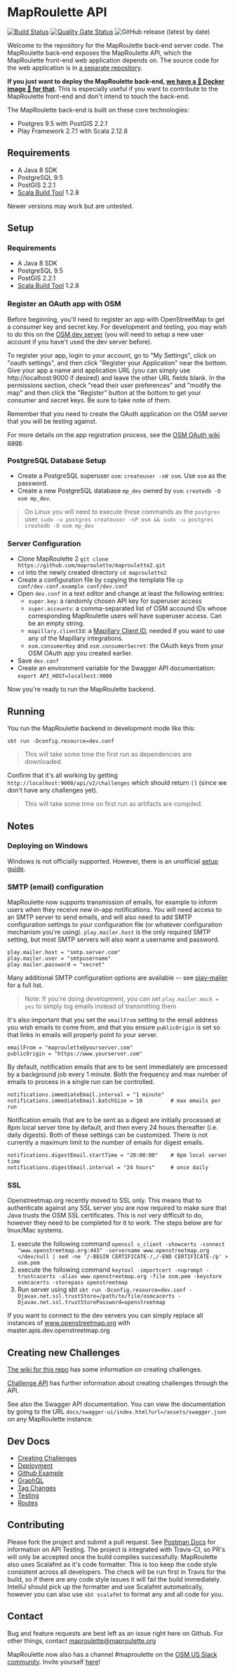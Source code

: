 # MapRoulette API
[![Build Status](https://travis-ci.org/maproulette/maproulette2.svg?branch=dev)](https://travis-ci.org/maproulette/maproulette2)
[![Quality Gate Status](https://sonarcloud.io/api/project_badges/measure?project=maproulette_maproulette2&metric=alert_status)](https://sonarcloud.io/dashboard?id=maproulette_maproulette2)
![GitHub release (latest by date)](https://img.shields.io/github/v/release/maproulette/maproulette2)

Welcome to the repository for the MapRoulette back-end server code. The MapRoulette back-end exposes the MapRoulette API, which the MapRoulette front-end web application depends on. The source code for the web application is in [a separate repository](https://github.com/osmlab/maproulette3).

**If you just want to deploy the MapRoulette back-end, [we have a 🚢 Docker image 🚢 for that](https://github.com/maproulette/maproulette2-docker)**. This is especially useful if you want to contribute to the MapRoulette front-end and don't intend to touch the back-end.

The MapRoulette back-end is built on these core technologies:

* Postgres 9.5 with PostGIS 2.2.1
* Play Framework 2.7.1 with Scala 2.12.8

## Requirements

* A Java 8 SDK 
* PostgreSQL 9.5
* PostGIS 2.2.1
* [Scala Build Tool](https://www.scala-sbt.org/download.html) 1.2.8 

Newer versions may work but are untested.

## Setup

### Requirements

* A Java 8 SDK 
* PostgreSQL 9.5
* PostGIS 2.2.1
* [Scala Build Tool](https://www.scala-sbt.org/download.html) 1.2.8 

### Register an OAuth app with OSM

Before beginning, you'll need to register an app with OpenStreetMap to get a consumer key and secret key. For development and testing, you may wish to do this on the [OSM dev server](http://master.apis.dev.openstreetmap.org) (you will need to setup a new user account if you have't used the dev server before).

To register your app, login to your account, go to "My Settings", click on "oauth settings", and then click "Register your Application" near the bottom. Give your app a name and application URL (you can simply use http://localhost:9000 if desired) and leave the other URL fields blank. In the permissions section, check "read their user preferences" and "modify the map" and then click the "Register" button at the bottom to get your consumer and secret keys. Be sure to take note of them.

Remember that you need to create the OAuth application on the OSM server that you will be testing against.

For more details on the app registration process, see the [OSM OAuth wiki page](http://wiki.openstreetmap.org/wiki/OAuth).

### PostgreSQL Database Setup

* Create a PostgreSQL superuser `osm`: `createuser -sW osm`. Use `osm` as the password.
* Create a new PostgreSQL database `mp_dev` owned by `osm`: `createdb -O osm mp_dev`.

> On Linux you will need to execute these commands as the `postgres` user, `sudo -u postgres createuser -sP osm && sudo -u postgres createdb -O osm mp_dev`

### Server Configuration

* Clone MapRoulette 2 `git clone https://github.com/maproulette/maproulette2.git`
* `cd` into the newly created directory `cd maproulette2`
* Create a configuration file by copying the template file `cp conf/dev.conf.example conf/dev.conf`
* Open `dev.conf` in a text editor and change at least the following entries:
    * `super.key`: a randomly chosen API key for superuser access
    * `super.accounts`: a comma-separated list of OSM accound IDs whose corresponding MapRoulette users will have superuser access. Can be an empty string.
    * `mapillary.clientId`: a [Mapillary Client ID](https://www.mapillary.com/dashboard/developers), needed if you want to use any of the Mapillary integrations.
    * `osm.consumerKey` and `osm.consumerSecret`: the OAuth keys from your OSM OAuth app you created earlier.
* Save `dev.conf`
* Create an environment variable for the Swagger API documentation: `export API_HOST=localhost:9000`

Now you're ready to run the MapRoulette backend.

## Running

You run the MapRoulette backend in development mode like this:

`sbt run -Dconfig.resource=dev.conf`

> This will take some time the first run as dependencies are downloaded.

Confirm that it's all working by getting `http://localhost:9000/api/v2/challenges` which should return `[]` (since we don't have any challenges yet).

> This will take some time on first run as artifacts are compiled.

## Notes

### Deploying on Windows

Windows is not officially supported. However, there is an unofficial [setup guide](https://gist.github.com/3710d7f15534ec747423a3117cd7cc9c).

### SMTP (email) configuration

MapRoulette now supports transmission of emails, for example to inform users
when they receive new in-app notifications. You will need access to an SMTP
server to send emails, and will also need to add SMTP configuration settings to
your configuration file (or whatever configuration mechanism you're using).
`play.mailer.host` is the only required SMTP setting, but most SMTP servers
will also want a username and password.

```
play.mailer.host = "smtp.server.com"
play.mailer.user = "smtpusername"
play.mailer.password = "secret"
```

Many additional SMTP configuration options are available -- see
[play-mailer](https://github.com/playframework/play-mailer/blob/master/README.md)
for a full list.

> Note: If you're doing development, you can set `play.mailer.mock = yes` to
> simply log emails instead of transmitting them

It's also important that you set the `emailFrom` setting to the email address
you wish emails to come from, and that you ensure `publicOrigin` is set so that
links in emails will properly point to your server.

```
emailFrom = "maproulette@yourserver.com"
publicOrigin = "https://www.yourserver.com"
```

By default, notification emails that are to be sent immediately are processed
by a background job every 1 minute. Both the frequency and max number of emails
to process in a single run can be controlled.

```
notifications.immediateEmail.interval = "1 minute"
notifications.immediateEmail.batchSize = 10         # max emails per run
```

Notification emails that are to be sent as a digest are initially processed at
8pm local server time by default, and then every 24 hours thereafter (i.e.
daily digests). Both of these settings can be customized. There is not
currently a maximum limit to the number of emails for digest emails.

```
notifications.digestEmail.startTime = "20:00:00"    # 8pm local server time
notifications.digestEmail.interval = "24 hours"     # once daily
```

### SSL

Openstreetmap.org recently moved to SSL only. This means that to authenticate against any SSL server you are now required to make sure that Java trusts the OSM SSL certificates. This is not very difficult to do, however they need to be completed for it to work. The steps below are for linux/Mac systems.

1. execute the following command ```openssl s_client -showcerts -connect "www.openstreetmap.org:443" -servername www.openstreetmap.org </dev/null | sed -ne '/-BEGIN CERTIFICATE-/,/-END CERTIFICATE-/p' > osm.pem```
2. execute the following command ```keytool -importcert -noprompt -trustcacerts -alias www.openstreetmap.org -file osm.pem -keystore osmcacerts -storepass openstreetmap```
3. Run server using sbt ```sbt run -Dconfig.resource=dev.conf -Djavax.net.ssl.trustStore=/path/to/file/osmcacerts -Djavax.net.ssl.trustStorePassword=openstreetmap```

If you want to connect to the dev servers you can simply replace all instances of www.openstreetmap.org with master.apis.dev.openstreetmap.org

## Creating new Challenges

[The wiki for this repo](https://github.com/maproulette/maproulette2/wiki) has some information on creating challenges.

[Challenge API](docs/challenge_api.md) has further information about creating challenges through the API.

See also the Swagger API documentation. You can view the documentation by going to the URL ```docs/swagger-ui/index.html?url=/assets/swagger.json``` on any MapRoulette instance.

## Dev Docs

- [Creating Challenges](docs/challenge_api.md)
- [Deployment](docs/deployment.md)
- [Github Example](docs/github_example.md)
- [GraphQL](docs/graphql.md)
- [Tag Changes](docs/tag_changes.md)
- [Testing](docs/testing.md)
- [Routes](conf/v2_route/readme.md)

## Contributing

Please fork the project and submit a pull request. See [Postman Docs](postman/README.md) for information on API Testing. The project is integrated with Travis-CI, so PR's will only be accepted once the build compiles successfully. MapRoulette also uses Scalafmt as it's code formatter. This is too keep the code style consistent across all developers. The check will be run first in Travis for the build, so if there are any code style issues it will fail the build immediately. IntelliJ should pick up the formatter and use Scalafmt automatically, however you can also use `sbt scalafmt` to format any and all code for you.

## Contact

Bug and feature requests are best left as an issue right here on Github. For other things, contact maproulette@maproulette.org

MapRoulette now also has a channel #maproulette on the [OSM US Slack community](http://osmus.slack.com). Invite yourself [here](https://osmus-slack.herokuapp.com/)!
